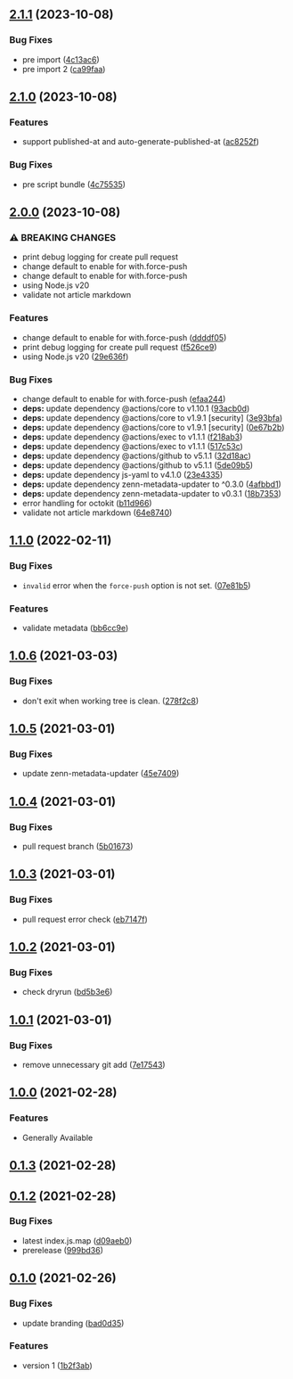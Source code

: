 ## [2.1.1](https://github.com/korosuke613/zenn-metadata-updater-action/compare/v2.1.0...v2.1.1) (2023-10-08)


### Bug Fixes

* pre import ([4c13ac6](https://github.com/korosuke613/zenn-metadata-updater-action/commit/4c13ac6d2e47d619dab17ca427c2b30f767a28d6))
* pre import 2 ([ca99faa](https://github.com/korosuke613/zenn-metadata-updater-action/commit/ca99faae82b8aa267e551d5629c44230a6df4b8a))

## [2.1.0](https://github.com/korosuke613/zenn-metadata-updater-action/compare/v2.0.0...v2.1.0) (2023-10-08)


### Features

* support published-at and auto-generate-published-at ([ac8252f](https://github.com/korosuke613/zenn-metadata-updater-action/commit/ac8252f14127773654a8bbce552f25dda1eea234))


### Bug Fixes

* pre script bundle ([4c75535](https://github.com/korosuke613/zenn-metadata-updater-action/commit/4c755354fba8af7c4f1119103e3c6b92585a06c9))

## [2.0.0](https://github.com/korosuke613/zenn-metadata-updater-action/compare/v1.1.0...v2.0.0) (2023-10-08)


### ⚠ BREAKING CHANGES

* print debug logging for create pull request
* change default to enable for with.force-push
* change default to enable for with.force-push
* using Node.js v20
* validate not article markdown

### Features

* change default to enable for with.force-push ([ddddf05](https://github.com/korosuke613/zenn-metadata-updater-action/commit/ddddf053c0e2c3e4fa7bda021a30464404e34ce6))
* print debug logging for create pull request ([f526ce9](https://github.com/korosuke613/zenn-metadata-updater-action/commit/f526ce938c0143dc80baffce6cf38276e8f3295d))
* using Node.js v20 ([29e636f](https://github.com/korosuke613/zenn-metadata-updater-action/commit/29e636f54d97faad03867e3213875537fd1ee390))


### Bug Fixes

* change default to enable for with.force-push ([efaa244](https://github.com/korosuke613/zenn-metadata-updater-action/commit/efaa2441c10d6269cbf6b0271a0ee946c817df5b))
* **deps:** update dependency @actions/core to v1.10.1 ([93acb0d](https://github.com/korosuke613/zenn-metadata-updater-action/commit/93acb0da88d3401c36c130094f8293e98bce13d2))
* **deps:** update dependency @actions/core to v1.9.1 [security] ([3e93bfa](https://github.com/korosuke613/zenn-metadata-updater-action/commit/3e93bfa6d69397e7d5edf465365850234cc76827))
* **deps:** update dependency @actions/core to v1.9.1 [security] ([0e67b2b](https://github.com/korosuke613/zenn-metadata-updater-action/commit/0e67b2bf4061798364d62f7786b69a1c786bf349))
* **deps:** update dependency @actions/exec to v1.1.1 ([f218ab3](https://github.com/korosuke613/zenn-metadata-updater-action/commit/f218ab33676820efd064dbd5d18f19fef1fd1014))
* **deps:** update dependency @actions/exec to v1.1.1 ([517c53c](https://github.com/korosuke613/zenn-metadata-updater-action/commit/517c53c360be8192f4d4af74c40bf95dd92f1e38))
* **deps:** update dependency @actions/github to v5.1.1 ([32d18ac](https://github.com/korosuke613/zenn-metadata-updater-action/commit/32d18acc9979715eca920ce8253f1c5b9f30f4f6))
* **deps:** update dependency @actions/github to v5.1.1 ([5de09b5](https://github.com/korosuke613/zenn-metadata-updater-action/commit/5de09b53102ff14c5b38be67cae28b5eba307f04))
* **deps:** update dependency js-yaml to v4.1.0 ([23e4335](https://github.com/korosuke613/zenn-metadata-updater-action/commit/23e43358a373878aa92ec11e7c99843555c39dd5))
* **deps:** update dependency zenn-metadata-updater to ^0.3.0 ([4afbbd1](https://github.com/korosuke613/zenn-metadata-updater-action/commit/4afbbd1c18d29b66952e1a258f3616e571955045))
* **deps:** update dependency zenn-metadata-updater to v0.3.1 ([18b7353](https://github.com/korosuke613/zenn-metadata-updater-action/commit/18b7353920ba0eae963d949746d10dfb698bdb5d))
* error handling for octokit ([b11d966](https://github.com/korosuke613/zenn-metadata-updater-action/commit/b11d9664902a7125172494e8e7d6beed8401fca9))
* validate not article markdown ([64e8740](https://github.com/korosuke613/zenn-metadata-updater-action/commit/64e874038122f428537498f1f1110baa1656a033))

## [1.1.0](https://github.com/korosuke613/zenn-metadata-updater-action/compare/v1.0.6...v1.1.0) (2022-02-11)


### Bug Fixes

* `invalid` error when the `force-push` option is not set. ([07e81b5](https://github.com/korosuke613/zenn-metadata-updater-action/commit/07e81b5e2db5861f295325f2cf6641ba9998f8b5))


### Features

* validate metadata ([bb6cc9e](https://github.com/korosuke613/zenn-metadata-updater-action/commit/bb6cc9e2c9bd292415606e0676f2bbb486afcd66))



## [1.0.6](https://github.com/korosuke613/zenn-metadata-updater-action/compare/v1.0.5...v1.0.6) (2021-03-03)


### Bug Fixes

* don't exit when working tree is clean. ([278f2c8](https://github.com/korosuke613/zenn-metadata-updater-action/commit/278f2c81cf182502f11143abe43889b4f1efc6a0))



## [1.0.5](https://github.com/korosuke613/zenn-metadata-updater-action/compare/v1.0.4...v1.0.5) (2021-03-01)


### Bug Fixes

* update zenn-metadata-updater ([45e7409](https://github.com/korosuke613/zenn-metadata-updater-action/commit/45e740975c535fa61265568ffc27b59c32d876ad))



## [1.0.4](https://github.com/korosuke613/zenn-metadata-updater-action/compare/v1.0.3...v1.0.4) (2021-03-01)


### Bug Fixes

* pull request branch ([5b01673](https://github.com/korosuke613/zenn-metadata-updater-action/commit/5b01673954dc7980a69fafaaa57ddd2b977bc3ac))



## [1.0.3](https://github.com/korosuke613/zenn-metadata-updater-action/compare/v1.0.2...v1.0.3) (2021-03-01)


### Bug Fixes

* pull request error check ([eb7147f](https://github.com/korosuke613/zenn-metadata-updater-action/commit/eb7147f8bfae203eb18e6fc6309af9b281767a5a))



## [1.0.2](https://github.com/korosuke613/zenn-metadata-updater-action/compare/v1.0.1...v1.0.2) (2021-03-01)


### Bug Fixes

* check dryrun ([bd5b3e6](https://github.com/korosuke613/zenn-metadata-updater-action/commit/bd5b3e6f64aeb94d2327a9e3c0884affd2e7e22f))



## [1.0.1](https://github.com/korosuke613/zenn-metadata-updater-action/compare/v1.0.0...v1.0.1) (2021-03-01)


### Bug Fixes

* remove unnecessary git add ([7e17543](https://github.com/korosuke613/zenn-metadata-updater-action/commit/7e17543416b7ceacd8c467021e76293e4236e926))



## [1.0.0](https://github.com/korosuke613/zenn-metadata-updater-action/compare/v0.0.0...v1.0.0) (2021-02-28)

### Features
* Generally Available


## [0.1.3](https://github.com/korosuke613/zenn-metadata-updater-action/compare/v0.1.2...v0.1.3) (2021-02-28)



## [0.1.2](https://github.com/korosuke613/zenn-metadata-updater-action/compare/v0.1.1...v0.1.2) (2021-02-28)


### Bug Fixes

* latest index.js.map ([d09aeb0](https://github.com/korosuke613/zenn-metadata-updater-action/commit/d09aeb0e0ddef12f5884f9503b3547ae37bc52e2))
* prerelease ([999bd36](https://github.com/korosuke613/zenn-metadata-updater-action/commit/999bd368adbbea27ab025f4882899064084a2e27))



## [0.1.0](https://github.com/korosuke613/zenn-metadata-updater-action/compare/v0.0.0...v0.1.0) (2021-02-26)


### Bug Fixes

* update branding ([bad0d35](https://github.com/korosuke613/zenn-metadata-updater-action/commit/bad0d35c224758ed9df5517d5f1d1ed1bde9963c))


### Features

* version 1 ([1b2f3ab](https://github.com/korosuke613/zenn-metadata-updater-action/commit/1b2f3ab42685fa692eaa0c1249a38aa64ee29c29))
